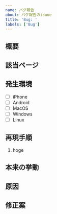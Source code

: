 ```yaml
---
name: バグ報告
about: バグ報告のisuue
title: 'Bug: '
labels: ['Bug']
---
```


## 概要

## 該当ページ

## 発生環境
- [ ] iPhone
- [ ] Android
- [ ] MacOS
- [ ] Windows
- [ ] Linux

<!-- ここに選択肢がない場合は記載。 -->

## 再現手順
1. hoge

## 本来の挙動

## 原因

<!-- もし分かる場合、当たりがつく場合は記載 -->

## 修正案